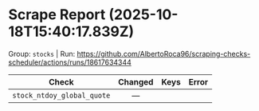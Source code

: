 # Scrape Report (2025-10-18T15:40:17.839Z)

Group: `stocks`  |  Run: https://github.com/AlbertoRoca96/scraping-checks-scheduler/actions/runs/18617634344

| Check | Changed | Keys | Error |
|---|:---:|:--|:--|
| `stock_ntdoy_global_quote` | — |  |  |
